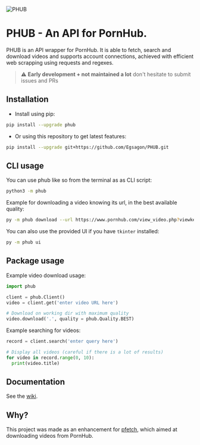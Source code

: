 ![PHUB](https://github.com/Egsagon/PHUB/blob/master/assets/banner.png)

# PHUB - An API for PornHub.
PHUB is an API wrapper for PornHub. It is able to fetch, search and download videos and supports account connections, achieved with efficient web scrapping using requests and regexes.

> :warning: **Early development + not maintained a lot** don't hesitate to submit issues and PRs

## Installation
- Install using pip:
```sh
pip install --upgrade phub
```

- Or using this repository to get latest features:
```sh
pip install --upgrade git+https://github.com/Egsagon/PHUB.git
```

## CLI usage
You can use phub like so from the terminal as as CLI script:
```sh
python3 -m phub
```

Example for downloading a video knowing its url, in the best available quality:
```sh
py -m phub download --url https://www.pornhub.com/view_video.php?viewkey=xxx -q 'best'
```

You can also use the provided UI if you have `tkinter` installed:
```sh
py -m phub ui
```

## Package usage
Example video download usage:
```python
import phub

client = phub.Client()
video = client.get('enter video URL here')

# Download on working dir with maximum quality
video.download('.', quality = phub.Quality.BEST)
```

Example searching for videos:
```python
record = client.search('enter query here')

# Display all videos (careful if there is a lot of results)
for video in record.range(0, 10):
  print(video.title)
```

## Documentation
See the [wiki](https://github.com/Egsagon/PHUB/wiki).

## Why?
This project was made as an enhancement for [pfetch](https://github.com/Egsagon/pornhub-fetch), which aimed at downloading videos from PornHub.
